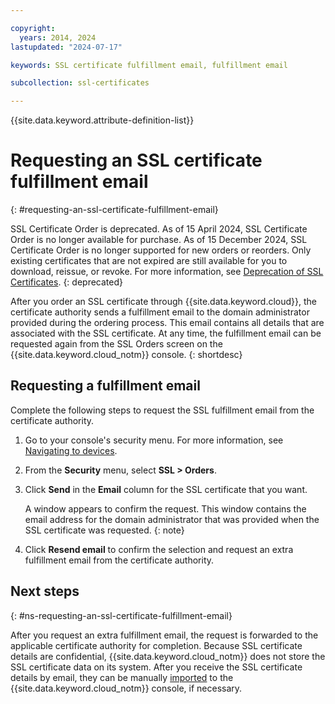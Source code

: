 ```yaml
---

copyright:
  years: 2014, 2024
lastupdated: "2024-07-17"

keywords: SSL certificate fulfillment email, fulfillment email

subcollection: ssl-certificates

---
```


{{site.data.keyword.attribute-definition-list}}

# Requesting an SSL certificate fulfillment email
{: #requesting-an-ssl-certificate-fulfillment-email}

SSL Certificate Order is deprecated. As of 15 April 2024, SSL Certificate Order is no longer available for purchase. As of 15 December 2024, SSL Certificate Order is no longer supported for new orders or reorders. Only existing certificates that are not expired are still available for you to download, reissue, or revoke. For more information, see [Deprecation of SSL Certificates](/docs/ssl-certificates?topic=ssl-certificates-deprecation).
{: deprecated}

After you order an SSL certificate through {{site.data.keyword.cloud}}, the certificate authority sends a fulfillment email to the domain administrator provided during the ordering process. This email contains all details that are associated with the SSL certificate. At any time, the fulfillment email can be requested again from the SSL Orders screen on the {{site.data.keyword.cloud_notm}} console.
{: shortdesc}

## Requesting a fulfillment email
Complete the following steps to request the SSL fulfillment email from the certificate authority.

1. Go to your console's security menu. For more information, see [Navigating to devices](/docs/ssl-certificates?topic=ssl-certificates-navigating-devices).
2. From the **Security** menu, select **SSL > Orders**.
3. Click **Send** in the **Email** column for the SSL certificate that you want.

    A window appears to confirm the request. This window contains the email address for the domain administrator that was provided when the SSL certificate was requested.
    {: note}

4. Click **Resend email** to confirm the selection and request an extra fulfillment email from the certificate authority.

## Next steps
{: #ns-requesting-an-ssl-certificate-fulfillment-email}

After you request an extra fulfillment email, the request is forwarded to the applicable certificate authority for completion. Because SSL certificate details are confidential, {{site.data.keyword.cloud_notm}} does not store the SSL certificate data on its system. After you receive the SSL certificate details by email, they can be manually [imported](/docs/ssl-certificates?topic=ssl-certificates-importing-ssl-certificates#importing-ssl-certificates) to the {{site.data.keyword.cloud_notm}} console, if necessary.
